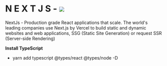 # N E X T J S - ![](https://upload.wikimedia.org/wikipedia/commons/thumb/8/8e/Nextjs-logo.svg/1200px-Nextjs-logo.svg.png)

NextJs - Production grade React applications that scale. The world's leading companies use Next.js by Vercel to build static and dynamic websites and web applications,  SSG (Static Site Generation) or request SSR (Server-side Rendering) 

**Install TypeScript**
 - yarn add typescript @types/react @types/node -D
